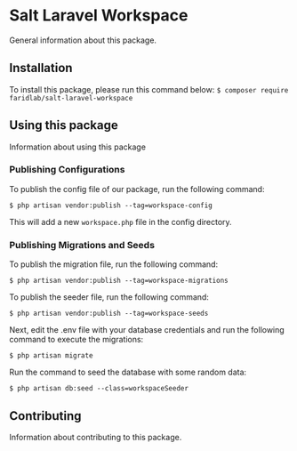 # Salt Laravel Workspace

General information about this package.

## Installation

To install this package, please run this command below:
```$ composer require faridlab/salt-laravel-workspace```

## Using this package

Information about using this package

### Publishing Configurations

To publish the config file of our package, run the following command:

```$ php artisan vendor:publish --tag=workspace-config```

This will add a new ```workspace.php``` file in the config directory.

### Publishing Migrations and Seeds

To publish the migration file, run the following command:

```$ php artisan vendor:publish --tag=workspace-migrations```

To publish the seeder file, run the following command:

```$ php artisan vendor:publish --tag=workspace-seeds```

Next, edit the .env file with your database credentials and run the following command to execute the migrations:

```$ php artisan migrate```

Run the command to seed the database with some random data:

```$ php artisan db:seed --class=workspaceSeeder```

## Contributing

Information about contributing to this package.

